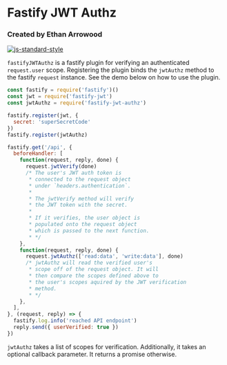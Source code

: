 # Fastify JWT Authz
### Created by Ethan Arrowood

[![js-standard-style](https://img.shields.io/badge/code%20style-standard-brightgreen.svg?style=flat)](http://standardjs.com/)

`fastifyJWTAuthz` is a fastify plugin for verifying an authenticated `request.user` scope. Registering the plugin binds the `jwtAuthz` method to the fastify `request` instance. See the demo below on how to use the plugin.

```js
const fastify = require('fastify')()
const jwt = require('fastify-jwt')
const jwtAuthz = require('fastify-jwt-authz')

fastify.register(jwt, {
  secret: 'superSecretCode'
})
fastify.register(jwtAuthz)

fastify.get('/api', {
  beforeHandler: [
    function(request, reply, done) {
      request.jwtVerify(done)
      /* The user's JWT auth token is
       * connected to the request object 
       * under `headers.authentication`.
       * 
       * The jwtVerify method will verify 
       * the JWT token with the secret.
       * 
       * If it verifies, the user object is 
       * populated onto the request object 
       * which is passed to the next function.
       * */
    }, 
    function(request, reply, done) {
      request.jwtAuthz(['read:data', 'write:data'], done)
      /* jwtAuthz will read the verified user's
       * scope off of the request object. It will 
       * then compare the scopes defined above to
       * the user's scopes aquired by the JWT verification
       * method.
       * */
    },
  ],
}, (request, reply) => {
  fastify.log.info('reached API endpoint')
  reply.send({ userVerified: true })
})
```

`jwtAuthz` takes a list of scopes for verification. Additionally, it takes an optional callback parameter. It returns a promise otherwise.
